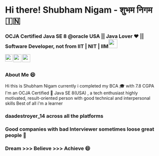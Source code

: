 # Hi there! Shubham Nigam - शुभम निगम 🇮🇳 
### OCJA Certified Java SE 8 @oracle USA || Java Lover ❤ || Software Developer, not from IIT | NIT | IIM<img src="https://github.com/TheDudeThatCode/TheDudeThatCode/blob/master/Assets/Hi.gif" width="29px"> 


<a href="https://www.linkedin.com/in/daadestroyer/">
  <img align="left" width="24px" src="https://cdn.jsdelivr.net/npm/simple-icons@v3/icons/linkedin.svg"  />
</a>
<a href="https://www.instagram.com/daadestroyer_14/">
  <img align="left" width="26px" src="https://cdn.jsdelivr.net/npm/simple-icons@v3/icons/instagram.svg" />
</a>
<a href="mailto:nigamshubham2000@gmail.com">
  <img align="left" width="26px" style="color:red;" src="https://cdn.jsdelivr.net/npm/simple-icons@v3/icons/gmail.svg" />
</a>


<br /><br />

### About Me 😄
Hi this is Shubham Nigam currently i completed my BCA 🎓 with 7.8 CGPA <br> 
I'm an OCJA Certified 🏅 Java SE 8(USA) , a tech enthusiast highly motivated, result-oriented person with good technical and interpersonal skills Best of all i'm a learner


### daadestroyer_14 across all the platforms
### Good companies with bad Interviewer sometimes loose great people 🤙
### Dream >>> Believe >>> Achieve 😄



